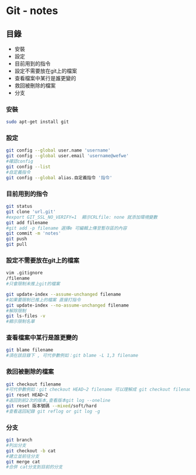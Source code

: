 # Git - notes
## 目錄

* 安裝
* 設定
* 目前用到的指令
* 設定不需要放在git上的檔案
* 查看檔案中某行是誰更變的
* 救回被刪除的檔案
* 分支

### 安裝
``` sh 
sudo apt-get install git
```
### 設定
``` sh 
git config --global user.name 'username'
git config --global user.email 'username@wefwe'
#確認config
git config --list
#自定義指令
git config --global alias.自定義指令 '指令'
```
### 目前用到的指令
``` sh
git status
git clone 'url.git'
#export GIT_SSL_NO_VERIFY=1  顯示CRLfile: none 就添加環境變數
git add filename
#git add -p filename 選擇e 可編輯上傳至暫存區的內容
git commit -m 'notes'
git push
git pull
```
### 設定不需要放在git上的檔案
``` sh
vim .gitignore
/filename
#只會限制未推上git的檔案

git update-index --assume-unchanged filename
#如果要限制已推上的檔案 直接打指令
git update-index --no-assume-unchanged filename
#解除限制
git ls-files -v
#顯示限制名單
```
### 查看檔案中某行是誰更變的
``` sh
git blame filename
#須在該目錄下 , 可代參數例如：git blame -L 1,3 filename
```
### 救回被刪除的檔案
``` sh
git checkout filename
#可代參數例如：git checkout HEAD~2 filename 可以理解成 git checkout filename 並git add filename & git commit
git reset HEAD~2
#返回到前2次的版本,查看版本git log --oneline
git reset 版本號碼 --mixed/soft/hard
#查看返回紀錄 git reflog or git log -g
```
### 分支
``` sh
git branch
#列出分支
git checkout -b cat
#建立並前往分支
git merge cat
#合併 cat分支到目前的分支

```
